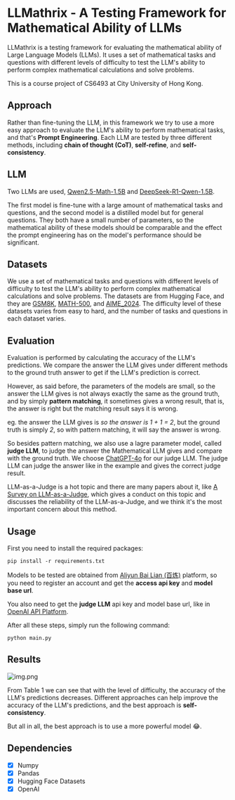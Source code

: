 # LLMathrix - A Testing Framework for Mathematical Ability of LLMs
LLMathrix is a testing framework for evaluating the mathematical ability of Large Language Models (LLMs). 
It uses a set of mathematical tasks and questions with different levels of difficulty to test the LLM's ability to perform complex mathematical calculations and solve problems.

This is a course project of CS6493 at City University of Hong Kong.
## Approach
Rather than fine-tuning the LLM, in this framework we try to use a more easy approach to evaluate the LLM's ability to perform mathematical tasks, and that's **Prompt Engineering**. Each LLM are tested by three different methods, including
**chain of thought (CoT)**, **self-refine**, and **self-consistency**.

## LLM
Two LLMs are used, [Qwen2.5-Math-1.5B](https://bailian.console.aliyun.com/?tab=model#/model-market/detail/qwen2.5-math-1.5b-instruct) and [DeepSeek-R1-Qwen-1.5B](https://bailian.console.aliyun.com/?tab=model#/efm/model_experience_center/text?currentTab=textChat&modelId=deepseek-r1-distill-qwen-1.5b).

The first model is fine-tune with a large amount of mathematical tasks and questions, and the second model is a distilled model but for general questions. They both have a small number of parameters, so the mathematical ability of these models should be comparable and the effect the prompt engineering has on the model's performance should be significant.

## Datasets
We use a set of mathematical tasks and questions with different levels of difficulty to test the LLM's ability to perform complex mathematical calculations and solve problems.
The datasets are from Hugging Face, and they are [GSM8K](https://huggingface.co/datasets/openai/gsm8k), [MATH-500](https://huggingface.co/datasets/HuggingFaceH4/MATH-500), and [AIME_2024](https://huggingface.co/datasets/HuggingFaceH4/aime_2024).
The difficulty level of these datasets varies from easy to hard, and the number of tasks and questions in each dataset varies.

## Evaluation
Evaluation is performed by calculating the accuracy of the LLM's predictions. We compare the answer the LLM gives under different methods to the ground truth answer to get if the LLM's prediction is correct.

However, as said before, the parameters of the models are small, so the answer the LLM gives is not always exactly the same as the ground truth, and by simply **pattern matching**, it sometimes gives a wrong result, that is, the answer is right but the matching result says it is wrong.

eg. the answer the LLM gives is *so the answer is 1 + 1 = 2*, but the ground truth is simply *2*, so with pattern matching, it will say the answer is wrong.

So besides pattern matching, we also use a lagre parameter model, called **judge LLM**, to judge the answer the Mathematical LLM gives and compare with the ground truth.
We choose [ChatGPT-4o](https://openai.com/index/hello-gpt-4o/) for our judge LLM. The judge LLM can judge the answer like in the example and gives the correct judge result.

LLM-as-a-Judge is a hot topic and there are many papers about it, like [A Survey on LLM-as-a-Judge](https://arxiv.org/abs/2411.15594), which gives a conduct on this topic and discusses the reliability of the LLM-as-a-Judge, and we think it's the most important concern about this method.

## Usage
First you need to install the required packages:

```pip install -r requirements.txt```

Models to be tested are obtained from [Aliyun Bai Lian (百炼)](https://bailian.console.aliyun.com/?tab=home#/home) platform, so you need to register an account and get the **access api key** and **model base url**.

You also need to get the **judge LLM** api key and model base url, like in [OpenAI API Platform](https://openai.com/api/).

After all these steps, simply run the following command:

```python main.py```

## Results
![img.png](img.png)

From Table 1 we can see that with the level of difficulty, the accuracy of the LLM's predictions decreases. Different approaches can help improve the accuracy of the LLM's predictions, and the best approach is **self-consistency**.

But all in all, the best approach is to use a more powerful model :joy:.

## Dependencies
- [X] Numpy
- [X] Pandas
- [X] Hugging Face Datasets
- [X] OpenAI